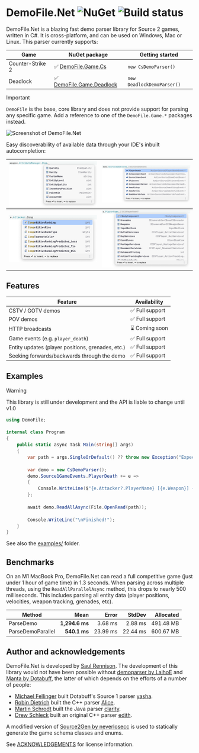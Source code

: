# DemoFile.Net ![NuGet](https://img.shields.io/nuget/v/DemoFile) ![Build status](https://github.com/saul/demofile-net/actions/workflows/dotnet.yml/badge.svg)

DemoFile.Net is a blazing fast demo parser library for Source 2 games, written in C#. It is cross-platform, and can be
used on Windows, Mac or Linux. This parser currently supports:

| Game             | NuGet package                                                                     | Getting started            |
|------------------|-----------------------------------------------------------------------------------|----------------------------|
| Counter-Strike 2 | ✅ [DemoFile.Game.Cs](https://www.nuget.org/packages/DemoFile.Game.Cs)             | `new CsDemoParser()`       |
| Deadlock         | ✅ [DemoFile.Game.Deadlock](https://www.nuget.org/packages/DemoFile.Game.Deadlock) | `new DeadlockDemoParser()` |

> [!IMPORTANT]
> `DemoFile` is the base, core library and does not provide support for parsing any specific game.
> Add a reference to one of the `DemoFile.Game.*` packages instead.

![Screenshot of DemoFile.Net](./assets/screenshot-2x.png)

Easy discoverability of available data through your IDE's inbuilt autocompletion:

| ![](./assets/ide-1.png) | ![](./assets/ide-2.png) |
|-------------------------|-------------------------|
| ![](./assets/ide-3.png) | ![](./assets/ide-4.png) |

## Features

| Feature                                           | Availability   |
|---------------------------------------------------|----------------|
| CSTV / GOTV demos                                 | ✅ Full support |
| POV demos                                         | ✅ Full support |
| HTTP broadcasts                                   | ⌛ Coming soon  |
| Game events (e.g. `player_death`)                 | ✅ Full support |
| Entity updates (player positions, grenades, etc.) | ✅ Full support |
| Seeking forwards/backwards through the demo       | ✅ Full support |

## Examples

> [!WARNING]
> This library is still under development and the API is liable to change until v1.0

```c#
using DemoFile;

internal class Program
{
    public static async Task Main(string[] args)
    {
        var path = args.SingleOrDefault() ?? throw new Exception("Expected a single argument: <path to .dem>");

        var demo = new CsDemoParser();
        demo.Source1GameEvents.PlayerDeath += e =>
        {
            Console.WriteLine($"{e.Attacker?.PlayerName} [{e.Weapon}] {e.Player?.PlayerName}");
        };

        await demo.ReadAllAsync(File.OpenRead(path));

        Console.WriteLine("\nFinished!");
    }
}
```

See also the [examples/](./examples) folder.

## Benchmarks

On an M1 MacBook Pro, DemoFile.Net can read a full competitive game (just under 1 hour of game time) in 1.3 seconds.
When parsing across multiple threads, using the `ReadAllParallelAsync` method, this drops to nearly 500 milliseconds.
This includes parsing all entity data (player positions, velocities, weapon tracking, grenades, etc).

| Method            |           Mean |    Error |   StdDev | Allocated |
|-------------------|---------------:|---------:|---------:|----------:|
| ParseDemo         | **1,294.6 ms** |  3.68 ms |  2.88 ms | 491.48 MB |
| ParseDemoParallel |   **540.1 ms** | 23.99 ms | 22.44 ms | 600.67 MB |

## Author and acknowledgements

DemoFile.Net is developed by [Saul Rennison](https://saul.re). The development of this library would not have been
possible without [demoparser by LaihoE](https://github.com/LaihoE/demoparser)
and [Manta by Dotabuff](https://raw.githubusercontent.com/dotabuff/manta/master/README.md), the latter of which depends
on the efforts of a number of people:

- [Michael Fellinger](https://github.com/manveru) built Dotabuff's Source 1
  parser [yasha](https://github.com/dotabuff/yasha).
- [Robin Dietrich](https://github.com/invokr) built the C++ parser [Alice](https://github.com/AliceStats/Alice).
- [Martin Schrodt](https://github.com/spheenik) built the Java parser [clarity](https://github.com/skadistats/clarity).
- [Drew Schleck](https://github.com/dschleck) built an original C++ parser [edith](https://github.com/dschleck/edith).

A modified version of [Source2Gen by neverlosecc](https://github.com/neverlosecc/source2gen) is used to statically
generate the game schema classes and enums.

See [ACKNOWLEDGEMENTS](./ACKNOWLEDGEMENTS) for license information.
